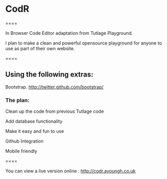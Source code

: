 # CodR
====

In Browser Code Editor adaptation from Tutlage Playground.

I plan to make a clean and powerful opensource playground for anyone to use as part of their own website.

====

## Using the following extras:

Bootstrap. http://twitter.github.com/bootstrap/


### The plan:

Clean up the code from previous Tutlage code

Add database functionality

Make it easy and fun to use

Github Integration

Mobile friendly

====

You can view a live version online : http://codr.ayoungh.co.uk

